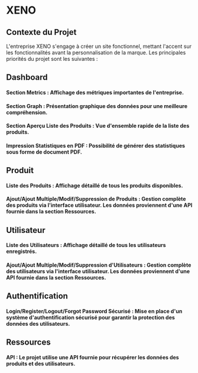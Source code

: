 # XENO

## Contexte du Projet
L'entreprise XENO s'engage à créer un site fonctionnel, mettant l'accent sur les fonctionnalités avant la personnalisation de la marque. Les principales priorités du projet sont les suivantes :

## Dashboard
#### Section Metrics : Affichage des métriques importantes de l'entreprise.

#### Section Graph : Présentation graphique des données pour une meilleure compréhension.

#### Section Aperçu Liste des Produits : Vue d'ensemble rapide de la liste des produits.

#### Impression Statistiques en PDF : Possibilité de générer des statistiques sous forme de document PDF.

## Produit
#### Liste des Produits : Affichage détaillé de tous les produits disponibles.

#### Ajout/Ajout Multiple/Modif/Suppression de Produits : Gestion complète des produits via l'interface utilisateur. Les données proviennent d'une API fournie dans la section Ressources.

## Utilisateur
#### Liste des Utilisateurs : Affichage détaillé de tous les utilisateurs enregistrés.

#### Ajout/Ajout Multiple/Modif/Suppression d'Utilisateurs : Gestion complète des utilisateurs via l'interface utilisateur. Les données proviennent d'une API fournie dans la section Ressources.

## Authentification
#### Login/Register/Logout/Forgot Password Sécurisé : Mise en place d'un système d'authentification sécurisé pour garantir la protection des données des utilisateurs.
## Ressources
#### API : Le projet utilise une API fournie pour récupérer les données des produits et des utilisateurs.
